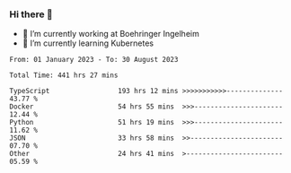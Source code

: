 ### Hi there 👋
- 🔭 I’m currently working at Boehringer Ingelheim
- 🌱 I’m currently learning Kubernetes

 
<!--START_SECTION:waka-->

```text
From: 01 January 2023 - To: 30 August 2023

Total Time: 441 hrs 27 mins

TypeScript                 193 hrs 12 mins >>>>>>>>>>>--------------   43.77 %
Docker                     54 hrs 55 mins  >>>----------------------   12.44 %
Python                     51 hrs 19 mins  >>>----------------------   11.62 %
JSON                       33 hrs 58 mins  >>-----------------------   07.70 %
Other                      24 hrs 41 mins  >------------------------   05.59 %
```

<!--END_SECTION:waka-->

 
